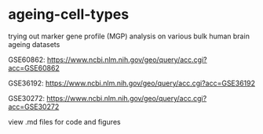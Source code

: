 # ageing-cell-types

trying out marker gene profile (MGP) analysis on various bulk human brain ageing datasets

GSE60862: https://www.ncbi.nlm.nih.gov/geo/query/acc.cgi?acc=GSE60862

GSE36192: https://www.ncbi.nlm.nih.gov/geo/query/acc.cgi?acc=GSE36192

GSE30272: https://www.ncbi.nlm.nih.gov/geo/query/acc.cgi?acc=GSE30272

view .md files for code and figures
